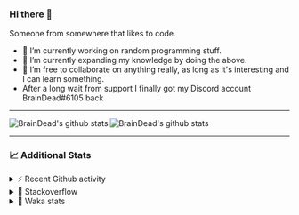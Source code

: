 ### Hi there 👋

Someone from somewhere that likes to code.

- 🔭 I’m currently working on random programming stuff.
- 🌱 I’m currently expanding my knowledge by doing the above.
- 👯 I’m free to collaborate on anything really, as long as it's interesting and I can learn something.
- After a long wait from support I finally got my Discord account BrainDead#6105 back
<hr>


<img alt="BrainDead's github stats" align="left" src="https://github-readme-stats.vercel.app/api?username=albertopoljak&count_private=true&show_icons=true&theme=radical&hide_border=true"/>
<img alt="BrainDead's github stats" align="left" src="https://github-readme-stats.vercel.app/api/top-langs/?username=albertopoljak&layout=compact&theme=radical&hide_border=true&card_width=250"/>
<br clear="left"/>

<hr>

### 📈 Additional Stats

<details>
  <summary>⚡ Recent Github activity</summary>
  <br/>

  <!--START_SECTION:activity-->
1. ❗️ Opened issue [#81889](https://github.com/odoo/odoo/issues/81889) in [odoo/odoo](https://github.com/odoo/odoo)
2. 🗣 Commented on [#64](https://github.com/HuyaneMatsu/hata/issues/64) in [HuyaneMatsu/hata](https://github.com/HuyaneMatsu/hata)
3. 💪 Opened PR [#64](https://github.com/HuyaneMatsu/hata/pull/64) in [HuyaneMatsu/hata](https://github.com/HuyaneMatsu/hata)
4. 🗣 Commented on [#158](https://github.com/Tortoise-Community/Tortoise-BOT/issues/158) in [Tortoise-Community/Tortoise-BOT](https://github.com/Tortoise-Community/Tortoise-BOT)
5. 🗣 Commented on [#32](https://github.com/albertopoljak/Licensy/issues/32) in [albertopoljak/Licensy](https://github.com/albertopoljak/Licensy)
  <!--END_SECTION:activity-->
</details>

<details>
  <summary>👀 Stackoverflow</summary>

  [![Omid Nikrah StackOverflow](https://github-readme-stackoverflow.vercel.app/?userID=11311072&theme=dark)](https://stackoverflow.com/users/11311072/braindead)

</details>

<details>
  <summary>🤖 Waka stats</summary>
  <br/>

  <!--START_SECTION:waka-->
![Profile Views](http://img.shields.io/badge/Profile%20Views-2-blue)

![Lines of code](https://img.shields.io/badge/From%20Hello%20World%20I%27ve%20Written-272477%20lines%20of%20code-blue)

**🐱 My Github Data** 

> 🏆 97 Contributions in the Year 2022
 > 
> 📦 148.9 kB Used in Github's Storage 
 > 
> 💼 Opted to Hire
 > 
> 📜 33 Public Repositories 
 > 
> 🔑 10 Private Repositories  
 > 
**I'm an Early 🐤** 

```text
🌞 Morning    201 commits    ██████░░░░░░░░░░░░░░░░░░░   24.57% 
🌆 Daytime    320 commits    █████████░░░░░░░░░░░░░░░░   39.12% 
🌃 Evening    205 commits    ██████░░░░░░░░░░░░░░░░░░░   25.06% 
🌙 Night      92 commits     ██░░░░░░░░░░░░░░░░░░░░░░░   11.25%

```
📅 **I'm Most Productive on Wednesday** 

```text
Monday       137 commits    ████░░░░░░░░░░░░░░░░░░░░░   16.75% 
Tuesday      150 commits    ████░░░░░░░░░░░░░░░░░░░░░   18.34% 
Wednesday    163 commits    █████░░░░░░░░░░░░░░░░░░░░   19.93% 
Thursday     134 commits    ████░░░░░░░░░░░░░░░░░░░░░   16.38% 
Friday       97 commits     ███░░░░░░░░░░░░░░░░░░░░░░   11.86% 
Saturday     61 commits     █░░░░░░░░░░░░░░░░░░░░░░░░   7.46% 
Sunday       76 commits     ██░░░░░░░░░░░░░░░░░░░░░░░   9.29%

```


📊 **This Week I Spent My Time On** 

```text
💬 Programming Languages: 
Python                   6 hrs 48 mins       ██████████████░░░░░░░░░░░   57.21% 
XML                      3 hrs 16 mins       ██████░░░░░░░░░░░░░░░░░░░   27.49% 
textmate                 1 hr 4 mins         ██░░░░░░░░░░░░░░░░░░░░░░░   8.99% 
CSV file                 25 mins             █░░░░░░░░░░░░░░░░░░░░░░░░   3.51% 
SCSS                     10 mins             ░░░░░░░░░░░░░░░░░░░░░░░░░   1.53%

🐱‍💻 Projects: 
odoo_14                  11 hrs 3 mins       ███████████████████████░░   92.94% 
licensy2                 44 mins             █░░░░░░░░░░░░░░░░░░░░░░░░   6.23% 
-MC-Fart-Mic-Audio       4 mins              ░░░░░░░░░░░░░░░░░░░░░░░░░   0.57% 
culjak                   1 min               ░░░░░░░░░░░░░░░░░░░░░░░░░   0.18% 
zara                     0 secs              ░░░░░░░░░░░░░░░░░░░░░░░░░   0.08%

💻 Operating System: 
Linux                    11 hrs 54 mins      █████████████████████████   100.0%

```

**I Mostly Code in Python** 

```text
Python                   31 repos            ███████████████████░░░░░░   79.49% 
Java                     4 repos             ██░░░░░░░░░░░░░░░░░░░░░░░   10.26% 
TypeScript               1 repo              ░░░░░░░░░░░░░░░░░░░░░░░░░   2.56% 
JavaScript               1 repo              ░░░░░░░░░░░░░░░░░░░░░░░░░   2.56% 
HTML                     1 repo              ░░░░░░░░░░░░░░░░░░░░░░░░░   2.56%

```



 Last Updated on 28/01/2022
<!--END_SECTION:waka-->
</details>
